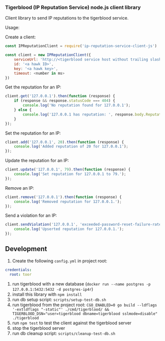 ### Tigerblood (IP Reputation Service) node.js client library

Client library to send IP reputations to the tigerblood service.

Usage:

Create a client:

```js
const IPReputationClient = require('ip-reputation-service-client-js')

const client = new IPReputationClient({
    serviceUrl: 'http://<tigerblood service host without trailing slash>',
    id: '<a hawk ID>',
    key: '<a hawk key>',
    timeout: <number in ms>
})
```

Get the reputation for an IP:

```js
client.get('127.0.0.1').then(function (response) {
    if (response && response.statusCode === 404) {
        console.log('No reputation found for 127.0.0.1');
    } else {
        console.log('127.0.0.1 has reputation: ', response.body.Reputation);
    }
});
```

Set the reputation for an IP:

```js
client.add('127.0.0.1', 20).then(function (response) {
    console.log('Added reputation of 20 for 127.0.0.1');
});
```

Update the reputation for an IP:

```js
client.update('127.0.0.1', 79).then(function (response) {
    console.log('Set reputation for 127.0.0.1 to 79.');
});
```

Remove an IP:

```js
client.remove('127.0.0.1').then(function (response) {
    console.log('Removed reputation for 127.0.0.1.');
});
```

Send a violation for an IP:

```js
client.sendViolation('127.0.0.1', 'exceeded-password-reset-failure-rate-limit').then(function (response) {
    console.log('Upserted reputation for 127.0.0.1.');
});
```

## Development

1. Create the following `config.yml` in project root:

```yml
credentials:
  root: toor
```

1. run tigerblood with a new database (`docker run --name postgres -p 127.0.0.1:5432:5432 -d postgres-ip4r`)
1. install this library with `npm install`
1. run db setup script: `scripts/setup-test-db.sh`
1. run tigerblood from the project root: `CGO_ENABLED=0 go build --ldflags '-extldflags "-static"' ./cmd/tigerblood/ && TIGERBLOOD_DSN="user=tigerblood dbname=tigerblood sslmode=disable" ./tigerblood`
1. run `npm test` to test the client against the tigerblood server
1. stop the tigerblood server
1. run db cleanup script: `scripts/cleanup-test-db.sh`
